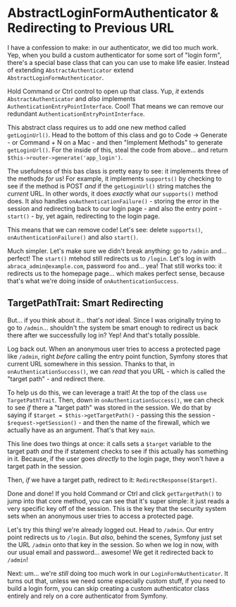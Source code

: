 # AbstractLoginFormAuthenticator & Redirecting to Previous URL

I have a confession to make: in our authenticator, we did too much work. Yep, when
you build a custom authenticator for some sort of "login form", there's a
special base class that can you can use to make life easier. Instead of extending
`AbstractAuthenticator` extend `AbstractLoginFormAuthenticator`.

Hold Command or Ctrl control to open up that class. Yup, *it* extends
`AbstractAuthenticator` and *also* implements `AuthenticationEntryPointInterface`.
Cool! That means we can remove our redundant `AuthenticationEntryPointInterface`.

This abstract class requires us to add one new method called `getLoginUrl()`. Head
to the bottom of this class and go to Code -> Generate - or Command + N on a Mac -
and then "Implement Methods" to generate `getLoginUrl()`. For the inside of this,
steal the code from above... and return `$this->router->generate('app_login')`.

The usefulness of this bas class is pretty easy to see: it implements three of the
methods *for* us! For example, it implements `supports()` by checking to see if
the method is POST *and* if the `getLoginUrl()` string matches the *current* URL.
In other words, it does *exactly* what *our* `supports()` method does. It also handles
`onAuthenticationFailure()` - storing the error in the session and redirecting back
to our login page - and also the entry point - `start()` - by, yet again, redirecting
to the login page.

This means that we can remove code! Let's see: delete `supports()`,
`onAuthenticationFailure()` and also `start()`.

Much simpler. Let's make sure we didn't break anything: go to `/admin` and... perfect!
The `start()` mtehod still redirects us to `/login`. Let's log in with
`abraca_admin@example.com`, password `foo` and... yea! That still works too: it
redirects us to the homepage page... which makes perfect sense, because that's
what we're doing inside of `onAuthenticationSuccess`.

## TargetPathTrait: Smart Redirecting

But... if you think about it... that's *not* ideal. Since I was originally trying
to go to `/admin`... shouldn't the system be smart enough to redirect us back there
after we successfully log in? Yep! And that's totally possible.

Log back out. When an anonymous user tries to access a protected page like `/admin`,
right *before* calling the entry point function, Symfony stores that current URL
somewhere in this session. Thanks to that, in `onAuthenticationSuccess()`, we can
*read* that you URL - which is called the "target path" - and redirect there.

To help us do this, we can leverage a trait! At the top of the class
`use TargetPathTrait`. Then, down in `onAuthenticationSuccess()`, we can check to
see *if* there a "target path" was stored in the session. We do that by saying if
`$target = $this->getTargetPath()` - passing this the session -
`$request->getSession()` - and then the name of the firewall, which we actually
have as an argument. That's that key `main`.

This line does two things at once: it calls sets a `$target` variable to the target
path *and* the if statement checks to see if this actually has something in it.
Because, if the user goes *directly* to the login page, they won't have a target
path in the session.

Then, *if* we have a target path, redirect to it: `RedirectResponse($target)`.

Done and done! If you hold Command or Ctrl and click `getTargetPath()` to jump into
that core method, you can see that it's super simple: it just reads a very specific
key off of the session. This is the key that the security system sets when an
anonymous user tries to access a protected page.

Let's try this thing! we're already logged out. Head to `/admin`. Our entry point
redirects us to `/login`. But *also*, behind the scenes, Symfony just set the URL
`/admin` onto that key in the session. So when we log in now, with our usual email
and password... awesome! We get it redirected back to `/admin`!

Next: um... we're *still* doing too much work in our `LoginFormAuthenticator`. It
turns out that, unless we need some especially custom stuff, if you need to build
a login form, you can skip creating a custom authenticator class entirely and rely
on a core authenticator from Symfony.
